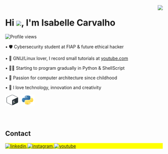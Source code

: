 <img align="right" height="600em" src="https://raw.githubusercontent.com/gist/cyberiia/3e6e25057b79419c4734363337ae34b0/raw/98e967d8732165a07b6f485bd6e6ec0b3d3558a7/githubcard.svg"/>
<h1 align="left">Hi <img src="https://raw.githubusercontent.com/kaueMarques/kaueMarques/master/hi.gif" height="30px">, I'm Isabelle Carvalho</h1>
<p align="left"> <img src="https://komarev.com/ghpvc/?username=cyberiia&color=yellow" alt="Profile views" /> </p>

• 🛡️ Cybersecurity student at FIAP & future ethical hacker

• 🐧 GNU/Linux lover, I record small tutorials at [youtube.com](https://www.youtube.com/channel/UCx1cLTZQ7ebbGQVD83J-d1w)

• 👩‍💻 Starting to program gradually in Python & ShellScript

• 💽 Passion for computer architecture since childhood

• 👾 I love technology, innovation and creativity

<div style="display: inline_block">
<img align="center" alt="Logo-CSS" height="35" width="45" src="https://raw.githubusercontent.com/devicons/devicon/master/icons/bash/bash-original.svg">
<img align="center" alt="Logo-Python" height="35" width="45" src="https://raw.githubusercontent.com/devicons/devicon/master/icons/python/python-original.svg">
</div> 
  
<br><br>
## Contact

<p align="left" style="background:yellow">
<a href="https://www.linkedin.com/in/isabellecrg/" target="_blank">
  <img align="center" src="https://img.shields.io/badge/-Linkedin-black" alt="linkedin"/>
</a>
<a href="https://www.instagram.com/itzhelloween/" target="_blank">
 <img align="center" src="https://img.shields.io/badge/-Instagram-black" alt="instagram"/>
</a>
<a href="https://www.youtube.com/channel/UCx1cLTZQ7ebbGQVD83J-d1w" target="_blank">
 <img align="center" src="https://img.shields.io/badge/-Youtube-black" alt="youtube"/>
</a>
</p>
